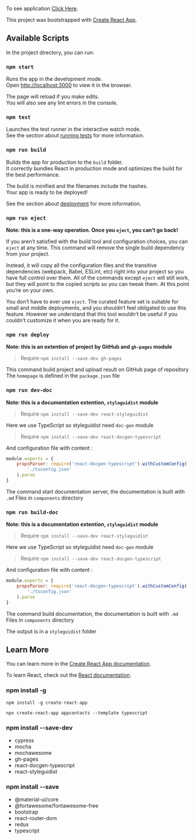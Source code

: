 To see application [Click Here](https://mguillaumef.github.io/appcontacts-react/).

This project was bootstrapped with [Create React App](https://github.com/facebook/create-react-app).

## Available Scripts

In the project directory, you can run:

### `npm start`

Runs the app in the development mode.<br />
Open [http://localhost:3000](http://localhost:3000) to view it in the browser.

The page will reload if you make edits.<br />
You will also see any lint errors in the console.

### `npm test`

Launches the test runner in the interactive watch mode.<br />
See the section about [running tests](https://facebook.github.io/create-react-app/docs/running-tests) for more information.

### `npm run build`

Builds the app for production to the `build` folder.<br />
It correctly bundles React in production mode and optimizes the build for the best performance.

The build is minified and the filenames include the hashes.<br />
Your app is ready to be deployed!

See the section about [deployment](https://facebook.github.io/create-react-app/docs/deployment) for more information.

### `npm run eject`

**Note: this is a one-way operation. Once you `eject`, you can’t go back!**

If you aren’t satisfied with the build tool and configuration choices, you can `eject` at any time. This command will remove the single build dependency from your project.

Instead, it will copy all the configuration files and the transitive dependencies (webpack, Babel, ESLint, etc) right into your project so you have full control over them. All of the commands except `eject` will still work, but they will point to the copied scripts so you can tweak them. At this point you’re on your own.

You don’t have to ever use `eject`. The curated feature set is suitable for small and middle deployments, and you shouldn’t feel obligated to use this feature. However we understand that this tool wouldn’t be useful if you couldn’t customize it when you are ready for it.

### `npm run deploy`

**Note: this is an extention of project by GitHub and `gh-pages` module**

> Require `npm install --save-dev gh-pages`

This command build project and upload result on GitHub page of repository 
The `homepage` is defined in the `package.json` file

### `npm run dev-doc`

**Note: this is a documentation extention, `styleguidist` module**

> Require `npm install --save-dev react-styleguidist`

Here we use TypeScript so styleguidist need `doc-gen` module

> Require `npm install --save-dev react-docgen-typescript`

And configuration file with content :

```js
module.exports = {
    propsParser: require('react-docgen-typescript').withCustomConfig(
        './tsconfig.json'
    ).parse
}
```
The command start documentation server, the documentation is built with `.md` Files in `components` directory

### `npm run build-doc`

**Note: this is a documentation extention, `styleguidist` module**

> Require `npm install --save-dev react-styleguidist`

Here we use TypeScript so styleguidist need `doc-gen` module

> Require `npm install --save-dev react-docgen-typescript`

And configuration file with content :

```js
module.exports = {
    propsParser: require('react-docgen-typescript').withCustomConfig(
        './tsconfig.json'
    ).parse
}
```

The command build documentation, the documentation is built with `.md` Files in `components` directory

The output is in a `styleguidist` folder

## Learn More

You can learn more in the [Create React App documentation](https://facebook.github.io/create-react-app/docs/getting-started).

To learn React, check out the [React documentation](https://reactjs.org/).

### npm install -g 

`npm install -g create-react-app`


`npx create-react-app appcontacts --template typescript`

### npm install --save-dev

- cypress
- mocha
- mochawesome
- gh-pages
- react-docgen-typescript
- react-styleguidist

### npm install --save

- @material-ui/core
- @fortawesome/fontawesome-free
- bootstrap
- react-router-dom
- redux
- typescript
